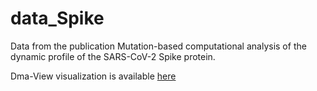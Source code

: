 # data_Spike

Data from the publication Mutation-based computational analysis of the dynamic profile of the SARS-CoV-2 Spike protein.

Dma-View visualization is available [here](https://dms-view.github.io/?markdown-url=https%3A%2F%2Fraw.githubusercontent.com%2Fnataliateruel%2Fdata_Spike%2Fmain%2Finfo.md&data-url=https%3A%2F%2Fraw.githubusercontent.com%2Fnataliateruel%2Fdata_Spike%2Fmain%2Fvibentropy_dms_data.csv&condition=beta%3D1&site_metric=site_median&mutation_metric=mut_diff_delta&selected_sites=G232%2CK417%2CD614&protein-data-color=&protein-other-color=&pdb-url=https%3A%2F%2Fraw.githubusercontent.com%2Fnataliateruel%2Fdata_Spike%2Fmain%2F6vxx_filled.pdb)
